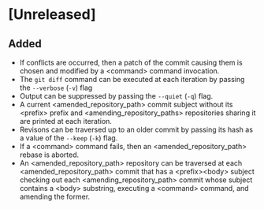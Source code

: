 # [Unreleased]

## Added

- If conflicts are occurred,
then a patch of the commit causing them is chosen and modified
by a \<command\> command invocation.
- The `git diff` command can be executed
at each iteration by passing the `--verbose` (`-v`) flag
- Output can be suppressed by passing the `--quiet` (`-q`) flag.
- A current \<amended\_repository\_path\> commit subject
without its \<prefix\> prefix
and \<amending\_repository\_paths\> repositories
sharing it are printed
at each iteration.
- Revisons can be traversed up to an older commit
by passing its hash as a value of the `--keep` (`-k`) flag.
- If a \<command\> command fails,
then an \<amended\_repository\_path\> rebase is aborted.
- An \<amended\_repository\_path\> repository can be traversed
at each \<amended\_repository\_path\> commit
that has a \<prefix\>\<body\> subject
checking out each \<amending\_repository\_path\> commit
whose subject contains a \<body\> substring,
executing a \<command\> command, and amending the former.

